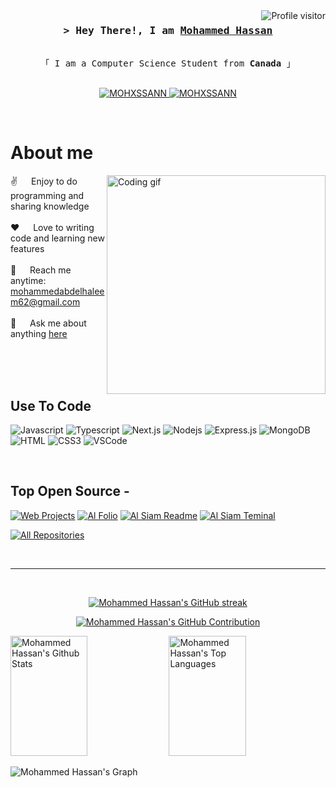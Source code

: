 <!--
<h2 align="center">
  Welcome to Mohammed Hassan's World!
  <img src="https://media.giphy.com/media/hvRJCLFzcasrR4ia7z/giphy.gif" width="28">
</h2>
-->

<!--
<p align="center">
  <a href="https://github.com/MOHXSSANN"><img src="https://readme-typing-svg.herokuapp.com/?lines=Self%20Taught%20Programmer;Front%20End%20Developer;1.5%2B%20years%20of%20coding%20experience;Always%20learning%20new%20things&center=true&width=380&height=45"></a>
</p>

 -->

<a href="https://komarev.com/ghpvc/?username=MOHXSSANN">
  <img align="right" src="https://komarev.com/ghpvc/?username=MOHXSSANN&label=Visitors&color=0e75b6&style=flat" alt="Profile visitor" />
</a>




<!-- Intro  -->
<h3 align="center">
        <samp>&gt; Hey There!, I am
                <b><a target="_blank" href="https://MOHXSSANN.com">Mohammed Hassan</a></b>
        </samp>
</h3>


<p align="center"> 
  <samp>
    <!-- <a href="https://www.google.com/search?q=Al+Siam">「 Google Me 」</a> -->
    <br>
    「 I am a Computer Science Student from <b>Canada</b> 」
    <br>
    <br>
  </samp>
</p>

<p align="center">
 <a href="https://MOHXSSANN.com" target="blank">
  <img src="https://img.shields.io/badge/Website-DC143C?style=for-the-badge&logo=medium&logoColor=white" alt="MOHXSSANN" />
 </a>
 <a href="https://www.linkedin.com/in/mohammed-h-20a63a1a7/" target="_blank">
  <img src="https://img.shields.io/badge/LinkedIn-0077B5?style=for-the-badge&logo=linkedin&logoColor=white" alt="MOHXSSANN"/>
 </a>
 <!-- <a href="https://dev.to/MOHXSSANN" target="_blank">
  <img src="https://img.shields.io/badge/dev.to-0A0A0A?style=for-the-badge&logo=dev.to&logoColor=white" alt="MOHXSSANN" />
 </a> -->
</p>
<br />

<!-- About Section -->
 # About me
 
<p>
 <img align="right" width="350" src="/assets/programmer.gif" alt="Coding gif" />
  
 ✌️ &emsp; Enjoy to do programming and sharing knowledge <br/><br/>
 ❤️ &emsp; Love to writing code and learning new features<br/><br/>
 📧 &emsp; Reach me anytime: mohammedabdelhaleem62@gmail.com<br/><br/>
 💬 &emsp; Ask me about anything [here](https://github.com/MOHXSSANN/MOHXSSANN/issues)

</p>

<br/>
<br/>
<br/>

## Use To Code

![Javascript](https://img.shields.io/badge/Javascript-F0DB4F?style=for-the-badge&labelColor=black&logo=javascript&logoColor=F0DB4F)
![Typescript](https://img.shields.io/badge/Typescript-007acc?style=for-the-badge&labelColor=black&logo=typescript&logoColor=007acc)
![Next.js](https://img.shields.io/badge/next.js-000000?style=for-the-badge&logo=nextdotjs&logoColor=white)
![Nodejs](https://img.shields.io/badge/Nodejs-3C873A?style=for-the-badge&labelColor=black&logo=node.js&logoColor=3C873A)
![Express.js](https://img.shields.io/badge/Express.js-000000?style=for-the-badge&logo=express&logoColor=white)
![MongoDB](https://img.shields.io/badge/MongoDB-4EA94B?style=for-the-badge&logo=mongodb&logoColor=white)
![HTML](https://img.shields.io/badge/HTML5-E34F26?style=for-the-badge&logo=html5&logoColor=white)
![CSS3](https://img.shields.io/badge/CSS3-1572B6?style=for-the-badge&logo=css3&logoColor=white)
![VSCode](https://img.shields.io/badge/Visual_Studio-0078d7?style=for-the-badge&logo=visual%20studio&logoColor=white)


<br/>

## Top Open Source -
[![Web Projects](https://github-readme-stats.vercel.app/api/pin/?username=MOHXSSANN&repo=web-projects&border_color=7F3FBF&bg_color=0D1117&title_color=C9D1D9&text_color=8B949E&icon_color=7F3FBF)](https://github.com/MOHXSSANN/web-projects)
[![Al Folio](https://github-readme-stats.vercel.app/api/pin/?username=MOHXSSANN&repo=al-folio&border_color=7F3FBF&bg_color=0D1117&title_color=C9D1D9&text_color=8B949E&icon_color=7F3FBF)](https://github.com/MOHXSSANN/al-folio)
[![Al Siam Readme](https://github-readme-stats.vercel.app/api/pin/?username=MOHXSSANN&repo=MOHXSSANN&border_color=7F3FBF&bg_color=0D1117&title_color=C9D1D9&text_color=8B949E&icon_color=7F3FBF)](https://github.com/MOHXSSANN/MOHXSSANN)
[![Al Siam Teminal](https://github-readme-stats.vercel.app/api/pin/?username=MOHXSSANN&repo=MOHXSSANN.github.io&border_color=7F3FBF&bg_color=0D1117&title_color=C9D1D9&text_color=8B949E&icon_color=7F3FBF)](https://github.com/MOHXSSANN/MOHXSSANN.github.io)

<p align="left">
  <a href="https://github.com/MOHXSSANN?tab=repositories" target="_blank"><img alt="All Repositories" title="All Repositories" src="https://img.shields.io/badge/-All%20Repos-2962FF?style=for-the-badge&logo=koding&logoColor=white"/></a>
</p>

<br/>
<hr/>
<br/>

<p align="center">
  <a href="https://github.com/MOHXSSANN">
    <img src="https://github-readme-streak-stats.herokuapp.com/?user=MOHXSSANN&theme=radical&border=7F3FBF&background=0D1117" alt="Mohammed Hassan's GitHub streak"/>
  </a>
</p>

<p align="center">
  <a href="https://github.com/MOHXSSANN">
    <img src="https://github-profile-summary-cards.vercel.app/api/cards/profile-details?username=MOHXSSANN&theme=radical" alt="Mohammed Hassan's GitHub Contribution"/>
  </a>
</p>

<a> 
    <a href="https://github.com/MOHXSSANN"><img alt="Mohammed Hassan's Github Stats" src="https://denvercoder1-github-readme-stats.vercel.app/api?username=MOHXSSANN&show_icons=true&count_private=true&theme=react&border_color=7F3FBF&bg_color=0D1117&title_color=F85D7F&icon_color=F8D866" height="192px" width="49.5%"/></a>
  <a href="https://github.com/MOHXSSANN"><img alt="Mohammed Hassan's Top Languages" src="https://denvercoder1-github-readme-stats.vercel.app/api/top-langs/?username=MOHXSSANN&langs_count=8&layout=compact&theme=react&border_color=7F3FBF&bg_color=0D1117&title_color=F85D7F&icon_color=F8D866" height="192px" width="49.5%"/></a>
  <br/>
</a>


![Mohammed Hassan's Graph](https://github-readme-activity-graph.vercel.app/graph?username=MOHXSSANN&custom_title=Mohammed%20Hassan's%20GitHub%20Activity%20Graph&bg_color=0D1117&color=7F3FBF&line=7F3FBF&point=7F3FBF&area_color=FFFFFF&title_color=FFFFFF&area=true)
